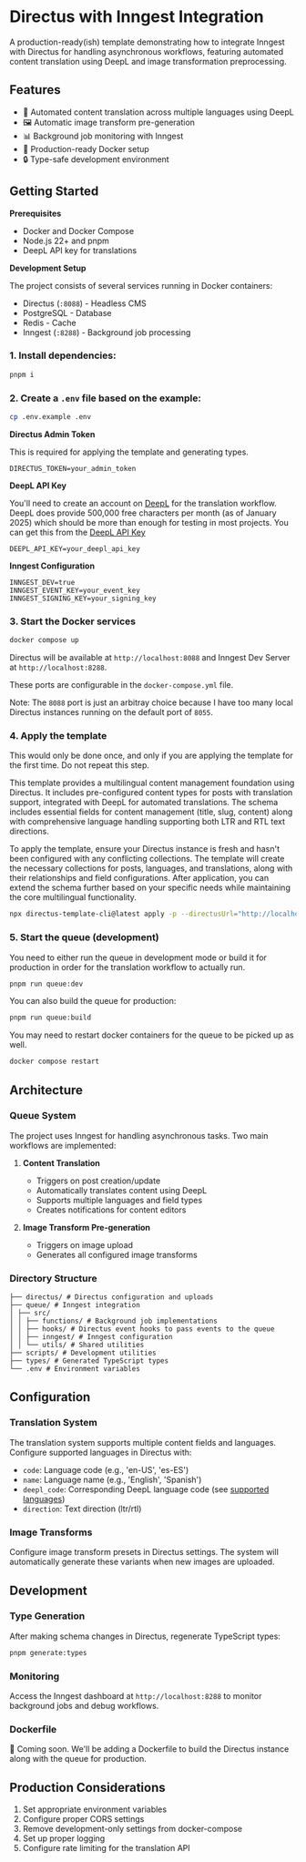 # Directus with Inngest Integration

A production-ready(ish) template demonstrating how to integrate Inngest with Directus for handling asynchronous workflows, featuring automated content translation using DeepL and image transformation preprocessing.

## Features

- 🔄 Automated content translation across multiple languages using DeepL
- 🖼️ Automatic image transform pre-generation
- 📊 Background job monitoring with Inngest
- 🚀 Production-ready Docker setup
- 🔒 Type-safe development environment

## Getting Started

**Prerequisites**

- Docker and Docker Compose
- Node.js 22+ and pnpm
- DeepL API key for translations


**Development Setup**

The project consists of several services running in Docker containers:

- Directus (`:8088`) - Headless CMS
- PostgreSQL - Database
- Redis - Cache
- Inngest (`:8288`) - Background job processing


### 1. Install dependencies:

```bash
pnpm i
```

### 2. Create a `.env` file based on the example:

```bash
cp .env.example .env
```

**Directus Admin Token**

This is required for applying the template and generating types.
```
DIRECTUS_TOKEN=your_admin_token
```

**DeepL API Key**

You'll need to create an account on [DeepL](https://www.deepl.com/) for the translation workflow. DeepL does provide 500,000 free characters per month (as of January 2025) which should be more than enough for testing in most projects.
You can get this from the [DeepL API Key](https://www.deepl.com/en/your-account/keys)

```
DEEPL_API_KEY=your_deepl_api_key
```

**Inngest Configuration**

```
INNGEST_DEV=true
INNGEST_EVENT_KEY=your_event_key
INNGEST_SIGNING_KEY=your_signing_key
```

### 3. Start the Docker services

```bash
docker compose up
```
Directus will be available at `http://localhost:8088` and Inngest Dev Server at `http://localhost:8288`.

These ports are configurable in the `docker-compose.yml` file.

Note: The `8088` port is just an arbitray choice because I have too many local Directus instances running on the default port of `8055`.

### 4. Apply the template

This would only be done once, and only if you are applying the template for the first time. Do not repeat this step.

This template provides a multilingual content management foundation using Directus. It includes pre-configured content types for posts with translation support, integrated with DeepL for automated translations. The schema includes essential fields for content management (title, slug, content) along with comprehensive language handling supporting both LTR and RTL text directions.

To apply the template, ensure your Directus instance is fresh and hasn't been configured with any conflicting collections. The template will create the necessary collections for posts, languages, and translations, along with their relationships and field configurations. After application, you can extend the schema further based on your specific needs while maintaining the core multilingual functionality.

```bash
npx directus-template-cli@latest apply -p --directusUrl="http://localhost:8088" --directusToken="admin-token-here" --templateDir="./directus/template" --templateType="local"
```

### 5. Start the queue (development)

You need to either run the queue in development mode or build it for production in order for the translation workflow to actually run.

```bash
pnpm run queue:dev
```

You can also build the queue for production:

```bash
pnpm run queue:build
```

You may need to restart docker containers for the queue to be picked up as well.

```bash
docker compose restart
```


## Architecture

### Queue System

The project uses Inngest for handling asynchronous tasks. Two main workflows are implemented:

1. **Content Translation**
   - Triggers on post creation/update
   - Automatically translates content using DeepL
   - Supports multiple languages and field types
   - Creates notifications for content editors

2. **Image Transform Pre-generation**
   - Triggers on image upload
   - Generates all configured image transforms

### Directory Structure

```
├── directus/ # Directus configuration and uploads
├── queue/ # Inngest integration
│ ├── src/
│ │ ├── functions/ # Background job implementations
│ │ ├── hooks/ # Directus event hooks to pass events to the queue
│ │ ├── inngest/ # Inngest configuration
│ │ └── utils/ # Shared utilities
├── scripts/ # Development utilities
├── types/ # Generated TypeScript types
└── .env # Environment variables
```

## Configuration

### Translation System

The translation system supports multiple content fields and languages. Configure supported languages in Directus with:

- `code`: Language code (e.g., 'en-US', 'es-ES')
- `name`: Language name (e.g., 'English', 'Spanish')
- `deepl_code`: Corresponding DeepL language code (see [supported languages](https://developers.deepl.com/docs/resources/supported-languages))
- `direction`: Text direction (ltr/rtl)

### Image Transforms

Configure image transform presets in Directus settings. The system will automatically generate these variants when new images are uploaded.

## Development

### Type Generation

After making schema changes in Directus, regenerate TypeScript types:

```bash
pnpm generate:types
```

### Monitoring

Access the Inngest dashboard at `http://localhost:8288` to monitor background jobs and debug workflows.


### Dockerfile

🚧 Coming soon. We'll be adding a Dockerfile to build the Directus instance along with the queue for production.

## Production Considerations

1. Set appropriate environment variables
2. Configure proper CORS settings
3. Remove development-only settings from docker-compose
4. Set up proper logging
5. Configure rate limiting for the translation API
